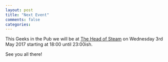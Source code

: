 ```yaml
---
layout: post
title: "Next Event"
comments: false
categories:
---
```

This Geeks in the Pub we will be at [The Head of Steam](http://www.theheadofsteam.co.uk/pub?pub=23) on Wednesday 3rd May 2017 starting at 18:00 until 23:00ish.

See you all there!
